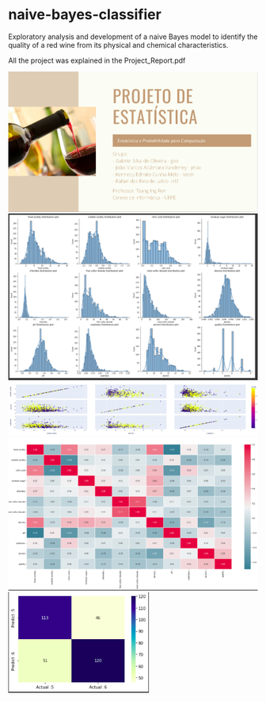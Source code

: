 # naive-bayes-classifier
<p> Exploratory analysis and development of a naive Bayes model to identify the quality of a red wine from its physical and chemical characteristics. </p>
<p> All the project was explained in the Project_Report.pdf </p>

![](imgHeader.png)
![](img1.png)
![](img2.png)
![](img3.png)
![](img4.png)
